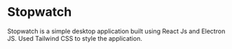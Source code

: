 # Stopwatch

Stopwatch is a simple desktop application built using React Js and Electron JS. Used Tailwind CSS to style the application.


